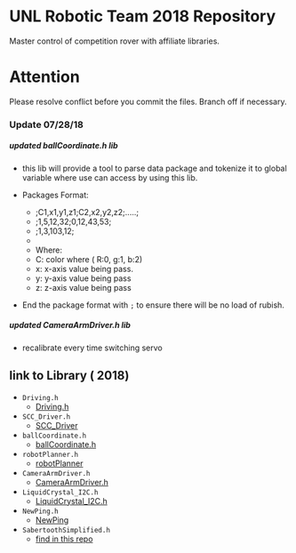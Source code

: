 
# UNL Robotic Team 2018 Repository

Master control of competition rover with affiliate libraries.

# Attention

Please resolve conflict before you commit the files. Branch off if necessary.

### Update 07/28/18 
##### updated ballCoordinate.h lib 
- this lib will provide a tool to parse data package and tokenize it to global variable 
where use can access by using this lib.
- Packages Format:
	 * ;C1,x1,y1,z1;C2,x2,y2,z2;.....; 
	 * ;1,5,12,32;0,12,43,53;
	 * ;1,3,103,12;
	 *
	 * Where:
	 * C: color where ( R:0, g:1, b:2)
	 * x: x-axis value being pass. 
	 * y: y-axis value being pass
	 * z: z-axis value being pass

- End the package format with `;` to ensure there will be no load of rubish.

##### updated CameraArmDriver.h lib 
- recalibrate every time switching servo


## link to Library ( 2018) 
- `Driving.h`
	- [Driving.h](https://github.com/datduyng/Driving.git)
- `SCC_Driver.h`
	- [SCC_Driver](https://github.com/datduyng/SCC_Driver.git)
- `ballCoordinate.h`
	- [ballCoordinate.h](https://github.com/datduyng/ballCoordinate.git)
- `robotPlanner.h`
	- [robotPlanner](https://github.com/datduyng/RobotPlanner.git)
- `CameraArmDriver.h` 
	- [CameraArmDriver.h](https://github.com/datduyng/CameraArmDriver.git)
- `LiquidCrystal_I2C.h`
	- [LiquidCrystal_I2C.h](https://github.com/fdebrabander/Arduino-LiquidCrystal-I2C-library)
- `NewPing.h`
	- [NewPing](https://github.com/microflo/NewPing)
- `SabertoothSimplified.h`
	- [find in this repo](https://github.com/vrege/RoboConBPGC)
